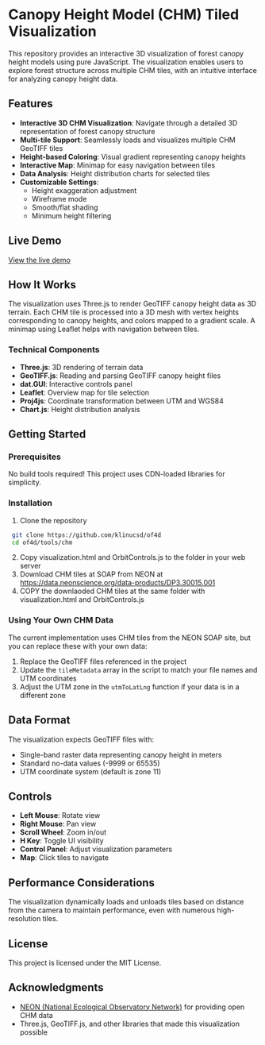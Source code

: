 # Canopy Height Model (CHM) Tiled Visualization

This repository provides an interactive 3D visualization of forest canopy height models using pure JavaScript. The visualization enables users to explore forest structure across multiple CHM tiles, with an intuitive interface for analyzing canopy height data.

## Features

- **Interactive 3D CHM Visualization**: Navigate through a detailed 3D representation of forest canopy structure
- **Multi-tile Support**: Seamlessly loads and visualizes multiple CHM GeoTIFF tiles
- **Height-based Coloring**: Visual gradient representing canopy heights
- **Interactive Map**: Minimap for easy navigation between tiles
- **Data Analysis**: Height distribution charts for selected tiles
- **Customizable Settings**:
  - Height exaggeration adjustment
  - Wireframe mode
  - Smooth/flat shading
  - Minimum height filtering

## Live Demo

[View the live demo](https://of4d-beta.sdsc.edu/chm/visualization.html)

## How It Works

The visualization uses Three.js to render GeoTIFF canopy height data as 3D terrain. Each CHM tile is processed into a 3D mesh with vertex heights corresponding to canopy heights, and colors mapped to a gradient scale. A minimap using Leaflet helps with navigation between tiles.

### Technical Components

- **Three.js**: 3D rendering of terrain data
- **GeoTIFF.js**: Reading and parsing GeoTIFF canopy height files
- **dat.GUI**: Interactive controls panel
- **Leaflet**: Overview map for tile selection
- **Proj4js**: Coordinate transformation between UTM and WGS84
- **Chart.js**: Height distribution analysis

## Getting Started

### Prerequisites

No build tools required! This project uses CDN-loaded libraries for simplicity.

### Installation

1. Clone the repository
  ```bash
   git clone https://github.com/klinucsd/of4d
   cd of4d/tools/chm
   ```
2. Copy visualization.html and OrbitControls.js to the folder in your web server
3. Download CHM tiles at SOAP from NEON at https://data.neonscience.org/data-products/DP3.30015.001
4. COPY the downlaoded CHM tiles at the same folder with visualization.html and OrbitControls.js

### Using Your Own CHM Data

The current implementation uses CHM tiles from the NEON SOAP site, but you can replace these with your own data:

1. Replace the GeoTIFF files referenced in the project
2. Update the `tileMetadata` array in the script to match your file names and UTM coordinates
3. Adjust the UTM zone in the `utmToLatLng` function if your data is in a different zone

## Data Format

The visualization expects GeoTIFF files with:
- Single-band raster data representing canopy height in meters
- Standard no-data values (-9999 or 65535)
- UTM coordinate system (default is zone 11)

## Controls

- **Left Mouse**: Rotate view
- **Right Mouse**: Pan view
- **Scroll Wheel**: Zoom in/out
- **H Key**: Toggle UI visibility
- **Control Panel**: Adjust visualization parameters
- **Map**: Click tiles to navigate

## Performance Considerations

The visualization dynamically loads and unloads tiles based on distance from the camera to maintain performance, even with numerous high-resolution tiles.

## License

This project is licensed under the MIT License.

## Acknowledgments

- [NEON (National Ecological Observatory Network)](https://www.neonscience.org/) for providing open CHM data
- Three.js, GeoTIFF.js, and other libraries that made this visualization possible
